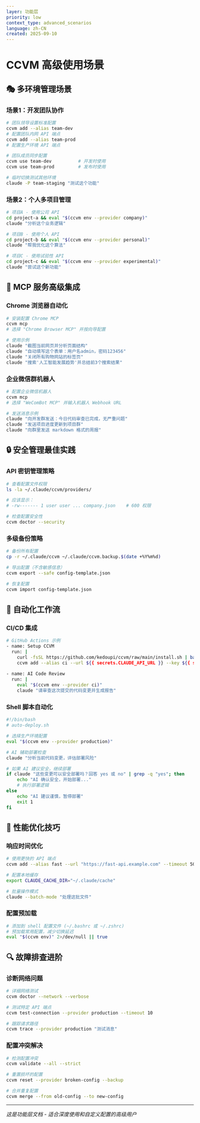 ```yaml
---
layer: 功能层
priority: low
context_type: advanced_scenarios
language: zh-CN
created: 2025-09-10
---
```


# CCVM 高级使用场景

## 🎭 多环境管理场景

### 场景1：开发团队协作
```bash
# 团队领导设置标准配置
ccvm add --alias team-dev
# 配置团队内网 API 端点
ccvm add --alias team-prod  
# 配置生产环境 API 端点

# 团队成员同步配置
ccvm use team-dev          # 开发时使用
ccvm use team-prod         # 发布时使用

# 临时切换测试其他环境
claude -P team-staging "测试这个功能"
```

### 场景2：个人多项目管理
```bash
# 项目A - 使用公司 API
cd project-a && eval "$(ccvm env --provider company)"
claude "分析这个业务逻辑"

# 项目B - 使用个人 API  
cd project-b && eval "$(ccvm env --provider personal)"
claude "帮我优化这个算法"

# 项目C - 使用试验性 API
cd project-c && eval "$(ccvm env --provider experimental)"
claude "尝试这个新功能"
```

## 🤖 MCP 服务高级集成

### Chrome 浏览器自动化
```bash
# 安装配置 Chrome MCP
ccvm mcp
# 选择 "Chrome Browser MCP" 并按向导配置

# 使用示例
claude "截图当前网页并分析页面结构"
claude "自动填写这个表单：用户名admin，密码123456"
claude "关闭所有购物网站的标签页"
claude "搜索'人工智能发展趋势'并总结前3个搜索结果"
```

### 企业微信群机器人
```bash
# 配置企业微信机器人
ccvm mcp
# 选择 "WeComBot MCP" 并输入机器人 Webhook URL

# 发送消息示例
claude "向开发群发送：今日代码审查已完成，无严重问题"
claude "发送项目进度更新到项目群"
claude "向群里发送 markdown 格式的周报"
```

## 🔒 安全管理最佳实践

### API 密钥管理策略
```bash
# 查看配置文件权限
ls -la ~/.claude/ccvm/providers/

# 应该显示：
# -rw------- 1 user user ... company.json    # 600 权限

# 检查配置安全性
ccvm doctor --security
```

### 多级备份策略
```bash
# 备份所有配置
cp -r ~/.claude/ccvm ~/.claude/ccvm.backup.$(date +%Y%m%d)

# 导出配置（不含敏感信息）
ccvm export --safe config-template.json

# 恢复配置
ccvm import config-template.json
```

## 🚀 自动化工作流

### CI/CD 集成
```bash
# GitHub Actions 示例
- name: Setup CCVM
  run: |
    curl -fsSL https://github.com/kedoupi/ccvm/raw/main/install.sh | bash
    ccvm add --alias ci --url ${{ secrets.CLAUDE_API_URL }} --key ${{ secrets.CLAUDE_API_KEY }}
    
- name: AI Code Review  
  run: |
    eval "$(ccvm env --provider ci)"
    claude "请审查这次提交的代码变更并生成报告"
```

### Shell 脚本自动化
```bash
#!/bin/bash
# auto-deploy.sh

# 选择生产环境配置
eval "$(ccvm env --provider production)"

# AI 辅助部署检查
claude "分析当前代码变更，评估部署风险"

# 如果 AI 建议安全，继续部署
if claude "这些变更可以安全部署吗？回答 yes 或 no" | grep -q "yes"; then
    echo "AI 确认安全，开始部署..."
    # 执行部署逻辑
else
    echo "AI 建议谨慎，暂停部署"
    exit 1
fi
```

## 🎯 性能优化技巧

### 响应时间优化
```bash
# 使用更快的 API 端点
ccvm add --alias fast --url "https://fast-api.example.com" --timeout 5000

# 配置本地缓存
export CLAUDE_CACHE_DIR="~/.claude/cache"

# 批量操作模式
claude --batch-mode "处理这批文件"
```

### 配置预加载
```bash
# 添加到 shell 配置文件 (~/.bashrc 或 ~/.zshrc)
# 预加载常用配置，减少切换延迟
eval "$(ccvm env)" 2>/dev/null || true
```

## 🔍 故障排查进阶

### 诊断网络问题
```bash
# 详细网络测试
ccvm doctor --network --verbose

# 测试特定 API 端点
ccvm test-connection --provider production --timeout 10

# 跟踪请求路径
ccvm trace --provider production "测试消息"
```

### 配置冲突解决
```bash
# 检测配置冲突
ccvm validate --all --strict

# 重置损坏的配置
ccvm reset --provider broken-config --backup

# 合并重复配置
ccvm merge --from old-config --to new-config
```

---
*这是功能层文档 - 适合深度使用和自定义配置的高级用户*